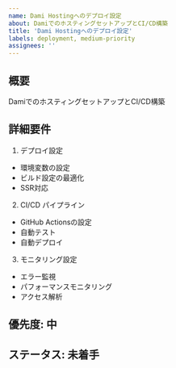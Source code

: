 ```yaml
---
name: Dami Hostingへのデプロイ設定
about: DamiでのホスティングセットアップとCI/CD構築
title: 'Dami Hostingへのデプロイ設定'
labels: deployment, medium-priority
assignees: ''
---
```


## 概要
DamiでのホスティングセットアップとCI/CD構築

## 詳細要件
1. デプロイ設定
- 環境変数の設定
- ビルド設定の最適化
- SSR対応

2. CI/CD パイプライン
- GitHub Actionsの設定
- 自動テスト
- 自動デプロイ

3. モニタリング設定
- エラー監視
- パフォーマンスモニタリング
- アクセス解析

## 優先度: 中
## ステータス: 未着手